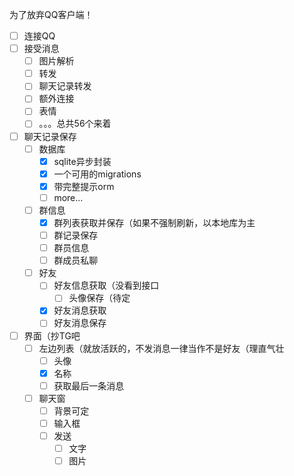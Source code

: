 为了放弃QQ客户端！

- [ ] 连接QQ
- [ ] 接受消息
  - [ ] 图片解析
  - [ ] 转发
  - [ ] 聊天记录转发
  - [ ] 额外连接
  - [ ] 表情
  - [ ] 。。。总共56个来着
- [ ] 聊天记录保存
  - [ ] 数据库
    - [x] sqlite异步封装
    - [x] 一个可用的migrations
    - [x] 带完整提示orm
    - [ ] more...
  - [ ] 群信息
    - [x] 群列表获取并保存（如果不强制刷新，以本地库为主
    - [ ] 群记录保存
    - [ ] 群员信息
    - [ ] 群成员私聊
  - [ ] 好友
    - [ ] 好友信息获取（没看到接口
      - [ ] 头像保存（待定
    - [x] 好友消息获取
    - [ ] 好友消息保存
- [ ] 界面（抄TG吧
  - [ ] 左边列表（就放活跃的，不发消息一律当作不是好友（理直气壮
    - [ ] 头像
    - [x] 名称
    - [ ] 获取最后一条消息
  - [ ] 聊天窗
    - [ ] 背景可定
    - [ ] 输入框
    - [ ] 发送
      - [ ] 文字
      - [ ] 图片